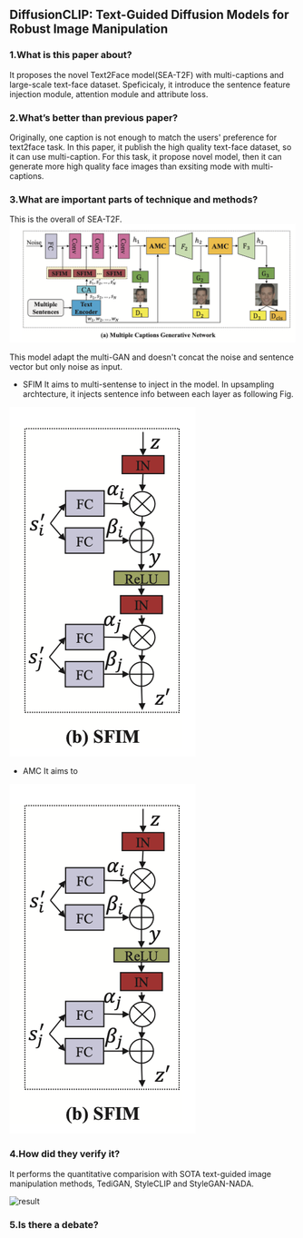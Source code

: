 ## DiffusionCLIP: Text-Guided Diffusion Models for Robust Image Manipulation

### 1.What is this paper about?

It proposes the novel Text2Face model(SEA-T2F) with multi-captions and large-scale text-face dataset.
Speficicaly, it introduce the sentence feature injection module, attention module and attribute loss.


### 2.What’s better than previous paper?

Originally, one caption is not enough to match the users' preference for text2face task.
In this paper, it publish the high quality text-face dataset, so it can use multi-caption.
For this task, it propose novel model, then it can generate more high quality face images than exsiting mode with multi-captions.

### 3.What are important parts of technique and methods?

This is the overall of SEA-T2F.
![model](../../img/SEA-T2F_model.png) 

This model adapt the multi-GAN and doesn't concat the noise and sentence vector but only noise as input.

- SFIM
It aims to multi-sentense to inject in the model.
In upsampling archtecture, it injects sentence info between each layer as following Fig.

![model](../../img/SEA-T2F_SFIM.png)

- AMC
It aims to 

![model](../../img/SEA-T2F_SFIM.png)

### 4.How did they verify it?

It performs the quantitative comparision with SOTA text-guided image manipulation methods, TediGAN, StyleCLIP and StyleGAN-NADA.

![result](../../img/DiffusionCLIP_result.png)

### 5.Is there a debate?
